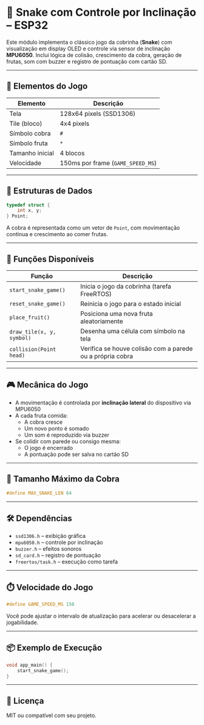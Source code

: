 # 🐍 Snake com Controle por Inclinação – ESP32

Este módulo implementa o clássico jogo da cobrinha (**Snake**) com visualização em display OLED e controle via sensor de inclinação **MPU6050**. Inclui lógica de colisão, crescimento da cobra, geração de frutas, som com buzzer e registro de pontuação com cartão SD.

---

## 🧩 Elementos do Jogo

| Elemento       | Descrição                            |
|----------------|----------------------------------------|
| Tela           | 128x64 pixels (SSD1306)                |
| Tile (bloco)   | 4x4 pixels                             |
| Símbolo cobra  | `#`                                    |
| Símbolo fruta  | `*`                                    |
| Tamanho inicial| 4 blocos                               |
| Velocidade     | 150ms por frame (`GAME_SPEED_MS`)      |

---

## 🧠 Estruturas de Dados

```c
typedef struct {
    int x, y;
} Point;
```

A cobra é representada como um vetor de `Point`, com movimentação contínua e crescimento ao comer frutas.

---

## 🚀 Funções Disponíveis

| Função                    | Descrição |
|---------------------------|-----------|
| `start_snake_game()`      | Inicia o jogo da cobrinha (tarefa FreeRTOS) |
| `reset_snake_game()`      | Reinicia o jogo para o estado inicial |
| `place_fruit()`           | Posiciona uma nova fruta aleatoriamente |
| `draw_tile(x, y, symbol)` | Desenha uma célula com símbolo na tela |
| `collision(Point head)`   | Verifica se houve colisão com a parede ou a própria cobra |

---

## 🎮 Mecânica do Jogo

- A movimentação é controlada por **inclinação lateral** do dispositivo via MPU6050
- A cada fruta comida:
  - A cobra cresce
  - Um novo ponto é somado
  - Um som é reproduzido via buzzer
- Se colidir com parede ou consigo mesma:
  - O jogo é encerrado
  - A pontuação pode ser salva no cartão SD

---

## 📏 Tamanho Máximo da Cobra

```c
#define MAX_SNAKE_LEN 64
```

---

## 🛠 Dependências

- `ssd1306.h` – exibição gráfica
- `mpu6050.h` – controle por inclinação
- `buzzer.h` – efeitos sonoros
- `sd_card.h` – registro de pontuação
- `freertos/task.h` – execução como tarefa

---

## ⏱️ Velocidade do Jogo

```c
#define GAME_SPEED_MS 150
```

Você pode ajustar o intervalo de atualização para acelerar ou desacelerar a jogabilidade.

---

## 📦 Exemplo de Execução

```c
void app_main() {
    start_snake_game();
}
```

---

## 📎 Licença

MIT ou compatível com seu projeto.
